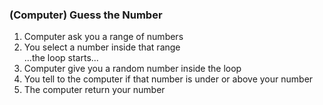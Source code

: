 ### (Computer) Guess the Number
1. Computer ask you a range of numbers
2. You select a number inside that range <br/>
...the loop starts...<br/>
3. Computer give you a random number inside the loop
4. You tell to the computer if that number is under or above your number
5. The computer return your number
